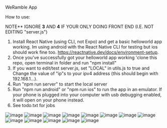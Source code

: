 WeRamble App

How to use:

NOTE** IGNORE **3** AND **4** IF YOUR ONLY DOING FRONT END (I.E. NOT EDITING "server.js")

1. Install React Native (using CLI, not Expo) and get a basic helloworld app working. Im using android with the React Native CLI for testing but ios should work fine too. https://reactnative.dev/docs/environment-setup.
2. Once you've successfully got your helloworld app working 'clone this repo, open terminal in folder and run "npm install"
3. If you want to edit/test server.js, set "LOCAL" in utils.js to true and Change the value of "ip"s to your ipv4 address (this should begin with 192.168.1...).
4. Run "npm run server" to start the local server
5. Run "npm run android" or "npm run ios" to run the app in an emulator. If your phone is plugged into your computer with usb debugging enabled, it will open on your phone instead.
6. See todo.txt for jobs

![image](https://user-images.githubusercontent.com/22998003/117294156-3c844580-ae6a-11eb-9118-b7cb6cdbe2e2.png)
![image](https://user-images.githubusercontent.com/22998003/117294167-40b06300-ae6a-11eb-81c8-acdf05b373b8.png)
![image](https://user-images.githubusercontent.com/22998003/117294179-4312bd00-ae6a-11eb-991b-d516e4250373.png)
![image](https://user-images.githubusercontent.com/22998003/117294188-45751700-ae6a-11eb-87a2-8d1dd9aee7aa.png)
![image](https://user-images.githubusercontent.com/22998003/117294241-51f96f80-ae6a-11eb-9bca-fce9c30a2c87.png)
![image](https://user-images.githubusercontent.com/22998003/117294245-532a9c80-ae6a-11eb-8075-104ba768cfc3.png)
![image](https://user-images.githubusercontent.com/22998003/117294249-558cf680-ae6a-11eb-8f54-87b929f326e0.png)
![image](https://user-images.githubusercontent.com/22998003/117294254-57ef5080-ae6a-11eb-8a1c-ee22ee43df11.png)
![image](https://user-images.githubusercontent.com/22998003/117294261-5a51aa80-ae6a-11eb-98d1-b084e8092a51.png)
![image](https://user-images.githubusercontent.com/22998003/117294267-5c1b6e00-ae6a-11eb-97b0-8ab9e7a00c75.png)
![image](https://user-images.githubusercontent.com/22998003/117294279-5e7dc800-ae6a-11eb-8e22-0e1c0eebc528.png)
![image](https://user-images.githubusercontent.com/22998003/117294284-60e02200-ae6a-11eb-9954-ab82217e0783.png)
![image](https://user-images.githubusercontent.com/22998003/117294292-62a9e580-ae6a-11eb-9304-bf2cd7d37df6.png)
